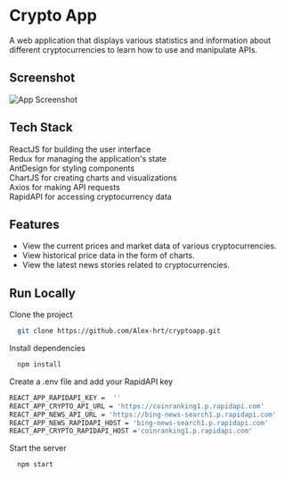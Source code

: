# Crypto App

A web application that displays various statistics and information about different cryptocurrencies to learn how to use and manipulate APIs.

## Screenshot

![App Screenshot](https://s3.eu-west-1.amazonaws.com/github.photos/CryptoApp.PNG)

## Tech Stack

ReactJS for building the user interface  
Redux for managing the application's state  
AntDesign for styling components  
ChartJS for creating charts and visualizations  
Axios for making API requests  
RapidAPI for accessing cryptocurrency data

## Features

-   View the current prices and market data of various cryptocurrencies.
-   View historical price data in the form of charts.
-   View the latest news stories related to cryptocurrencies.

## Run Locally

Clone the project

```bash
  git clone https://github.com/Alex-hrt/cryptoapp.git
```

Install dependencies

```bash
  npm install
```

Create a .env file and add your RapidAPI key

```bash
REACT_APP_RAPIDAPI_KEY =  ''
REACT_APP_CRYPTO_API_URL = 'https://coinranking1.p.rapidapi.com'
REACT_APP_NEWS_API_URL = 'https://bing-news-search1.p.rapidapi.com'
REACT_APP_NEWS_RAPIDAPI_HOST = 'bing-news-search1.p.rapidapi.com'
REACT_APP_CRYPTO_RAPIDAPI_HOST ='coinranking1.p.rapidapi.com'
```

Start the server

```bash
  npm start
```
